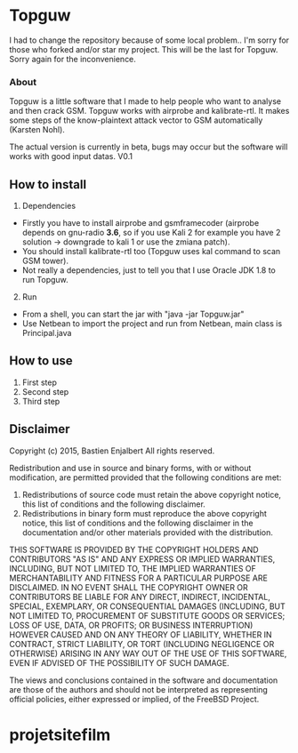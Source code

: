 # Topguw

I had to change the repository because of some local problem.. I'm sorry for those who forked and/or star my project. This will be the last for Topguw.
Sorry again for the inconvenience.

### About
Topguw is a little software that I made to help people who want to analyse and then crack GSM. 
Topguw works with airprobe and kalibrate-rtl. 
It makes some steps of the know-plaintext attack vector to GSM automatically (Karsten Nohl).

The actual version is currently in beta, bugs may occur but the software will works with good input datas.
V0.1

## How to install
1. Dependencies 
  -  Firstly you have to install airprobe and gsmframecoder (airprobe depends on gnu-radio **3.6**, so if you use Kali 2 for example you have 2 solution -> downgrade to kali 1 or use the zmiana patch).
  -  You should install kalibrate-rtl too (Topguw uses kal command to scan GSM tower).
  -  Not really a dependencies, just to tell you that I use Oracle JDK 1.8 to run Topguw.

2. Run
  -  From a shell, you can start the jar with "java -jar Topguw.jar" 
  -  Use Netbean to import the project and run from Netbean, main class is Principal.java

## How to use
1. First step
2. Second step
3. Third step

## Disclaimer

Copyright (c) 2015, Bastien Enjalbert All rights reserved.

Redistribution and use in source and binary forms, with or without
modification, are permitted provided that the following conditions are met:

1. Redistributions of source code must retain the above copyright notice, this
   list of conditions and the following disclaimer.
2. Redistributions in binary form must reproduce the above copyright notice,
   this list of conditions and the following disclaimer in the documentation
   and/or other materials provided with the distribution.

THIS SOFTWARE IS PROVIDED BY THE COPYRIGHT HOLDERS AND CONTRIBUTORS "AS IS" AND
ANY EXPRESS OR IMPLIED WARRANTIES, INCLUDING, BUT NOT LIMITED TO, THE IMPLIED
WARRANTIES OF MERCHANTABILITY AND FITNESS FOR A PARTICULAR PURPOSE ARE
DISCLAIMED. IN NO EVENT SHALL THE COPYRIGHT OWNER OR CONTRIBUTORS BE LIABLE FOR
ANY DIRECT, INDIRECT, INCIDENTAL, SPECIAL, EXEMPLARY, OR CONSEQUENTIAL DAMAGES
(INCLUDING, BUT NOT LIMITED TO, PROCUREMENT OF SUBSTITUTE GOODS OR SERVICES;
LOSS OF USE, DATA, OR PROFITS; OR BUSINESS INTERRUPTION) HOWEVER CAUSED AND
ON ANY THEORY OF LIABILITY, WHETHER IN CONTRACT, STRICT LIABILITY, OR TORT
(INCLUDING NEGLIGENCE OR OTHERWISE) ARISING IN ANY WAY OUT OF THE USE OF THIS
SOFTWARE, EVEN IF ADVISED OF THE POSSIBILITY OF SUCH DAMAGE.

The views and conclusions contained in the software and documentation are those
of the authors and should not be interpreted as representing official policies,
either expressed or implied, of the FreeBSD Project.
# projetsitefilm

